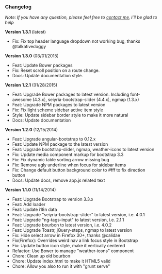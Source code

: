 ### Changelog

*Note: If you have any question, please feel free to [contact me](https://wrapbootstrap.com/user/arousing), I’ll be glad to help*

**Version 1.3.1** (latest)

* Fix: Fix top header language dropdown not working bug, thanks @talkativedoggy

**Version 1.3.0** (03/01/2015)

* Feat: Update Bower packages
* Fix: Reset scroll position on a route change.
* Docs: Update documentation style.

**Version 1.2.1** (01/28/2015)

* Feat: Upgrade Bower packages to latest version. Including font-awesome (4.3.x), seiyria-bootstrap-slider (4.4.x), ngmap (1.3.x)
* Feat: Upgrade NPM packages to latest version
* Fix: Fix light scheme sidebar active item style
* Style: Update sidebar border style to make it more natural
* Docs: Update documentation

**Version 1.2.0** (12/15/2014)

* Feat: Upgrade angular-bootstrap to 0.12.x
* Feat: Update NPM package to the latest version
* Feat: Upgrade bootstrap-slider, ngmap, weather-icons to latest version
* Fix: Update media component markup for bootstrap 3.3
* Fix: Fix dynamic table sorting arrow missing bug
* Fix: Remove ugly underline when focus for sidebar items
* Fix: Change default button background color to #fff to fix direction button
* Docs: Update docs, remove app.js related text

**Version 1.1.0** (11/14/2014)

* Feat: Upgrade Bootstrap to version 3.3.x
* Feat: Add loader
* Feat: Update i18n data
* Feat: Upgrade "seiyria-bootstrap-slider" to latest version, i.e. 4.0.1
* Feat: Upgrade "ng-tags-input" to latest version, i.e. 2.1.1
* Feat: Upgrade bourbon to latest version, i.e. 4.0.2
* Feat: Upgrade Toastr, jQuery-steps, ngmap to latest version
* Fix: Hide select arrow in Firefox 30+, thanks @calidae
* Fix(Firefox): Overrides weird nav a link focus style in Bootstrap
* Fix: Update button icon style, make it vertically centered
* Refactor: Use Bower to manage "weather-icons" component
* Chore: Clean up old bourbon
* Chore: Update index.html to make it HTML5 valid
* Chore: Allow you also to run it with "grunt serve"